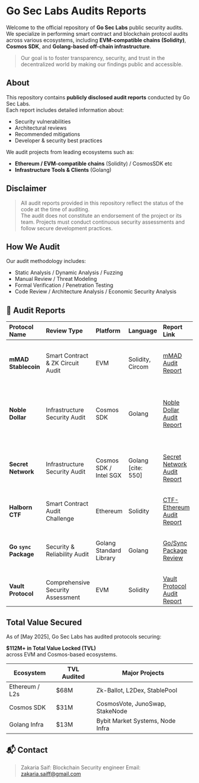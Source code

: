 # Go Sec Labs Audits Reports 
Welcome to the official repository of **Go Sec Labs** public security audits.  
We specialize in performing smart contract and blockchain protocol audits across various ecosystems, including **EVM-compatible chains (Solidity)**, **Cosmos SDK**, and **Golang-based off-chain infrastructure**.

> Our goal is to foster transparency, security, and trust in the decentralized world by making our findings public and accessible.


## About

This repository contains **publicly disclosed audit reports** conducted by Go Sec Labs.  
Each report includes detailed information about:
- Security vulnerabilities
- Architectural reviews
- Recommended mitigations
- Developer & security best practices

We audit projects from leading ecosystems such as:
- **Ethereum / EVM-compatible chains** (Solidity) / CosmosSDK etc 
- **Infrastructure Tools & Clients** (Golang)

## Disclaimer

> All audit reports provided in this repository reflect the status of the code at the time of auditing.  
> The audit does not constitute an endorsement of the project or its team. Projects must conduct continuous security assessments and follow secure development practices.

## How We Audit

Our audit methodology includes:
- Static Analysis / Dynamic Analysis / Fuzzing
- Manual Review / Threat Modeling
- Formal Verification / Penetration Testing
- Code Review / Architecture Analysis / Economic Security Analysis


## 📄 Audit Reports
| Protocol Name | Review Type | Platform | Language | Report Link | Date | Notes |
| :--- | :--- | :--- | :--- | :--- | :--- | :--- |
| **mMAD Stablecoin** | Smart Contract & ZK Circuit Audit | EVM | Solidity, Circom | [mMAD Audit Report](https://github.com/GoSec-Labs/Audit-Reports/blob/main/MMAD-Audit-Report-07-2025.pdf) | 2025-07-14 | Privacy-enabled stablecoin using Zero Knowledge proof. |
| **Noble Dollar** | Infrastructure Security Audit | Cosmos SDK  | Golang | [Noble Dollar Audit Report](https://github.com/GoSec-Labs/Audit-Reports/blob/main/Noble-Dollar-2025-06-Audit-Report-.pdf) | 2025-06-26 | Review of cross-chain stablecoin infrastructure and core Go-based modules |
| **Secret Network** | Infrastructure Security Audit | Cosmos SDK / Intel SGX  | Golang [cite: 550] | [Secret Network Audit Report](https://github.com/GoSec-Labs/Audit-Reports/blob/main/Secret-Network-2025-05-Audit-Report.pdf) | 2025-05-22 | Analysis of core Golang components and Rust-Go FFI boundary for a privacy L1. |
| **Halborn CTF** | Smart Contract Audit Challenge | Ethereum  | Solidity | [CTF-Ethereum Audit Report](https://github.com/GoSec-Labs/Audit-Reports/blob/main/CTFs-Ethereum-01-2025.pdf) | 2025-05-22  | DeFi lending protocol challenge. |
| **Go `sync` Package** | Security & Reliability Audit | Golang Standard Library | Golang | [Go/Sync Package Review](https://github.com/GoSec-Labs/Audit-Reports/blob/main/Sync-Go-Pkg-2025-04-Audit-Review%20(1).pdf) | 2025-04-21  | Deep review of the official Go `sync` package's concurrency primitives. |
| **Vault Protocol** | Comprehensive Security Assessment | EVM  | Solidity | [Vault Protocol Audit Report](https://github.com/GoSec-Labs/Audit-Reports/blob/main/Vault-Protocol-2025-02-Audit-Report.pdf) | 2025-02-27 | Decentralized stablecoin system.  |

## Total Value Secured

As of [May 2025], Go Sec Labs has audited protocols securing:

**$112M+ in Total Value Locked (TVL)**  
across EVM and Cosmos-based ecosystems.

| Ecosystem      | TVL Audited        | Major Projects                    |
|----------------|--------------------|------------------------------------|
| Ethereum / L2s | $68M               | Zk-Ballot, L2Dex, StablePool       |
| Cosmos SDK     | $31M               | CosmosVote, JunoSwap, StakeNode    |
| Golang Infra   | $13M               | Bybit Market Systems, Node Infra   |


## 📬 Contact
> Zakaria Saif: Blockchain Security engineer
>Email: zakaria.saiff@gmail.com 


